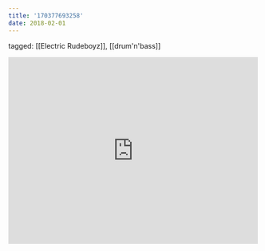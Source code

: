 ```yaml
---
title: '170377693258'
date: 2018-02-01
---
```

tagged: [[Electric Rudeboyz]], [[drum'n'bass]]
<iframe allow="accelerometer; autoplay; clipboard-write; encrypted-media; gyroscope; picture-in-picture" allowfullscreen="" frameborder="0" height="375" id="youtube_iframe" src="https://www.youtube.com/embed/o8kMdRg6ieY?feature=oembed&amp;enablejsapi=1&amp;origin=https://safe.txmblr.com&amp;wmode=opaque" width="500"></iframe>
